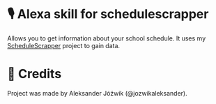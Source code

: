 # 🎙️ Alexa skill for schedulescrapper

Allows you to get information about your school schedule. It uses my [ScheduleScrapper](https://github.com/jozwikaleksander/schedulescrapper) project to gain data.

# 👤 Credits
Project was made by Aleksander Jóźwik (@jozwikaleksander).
